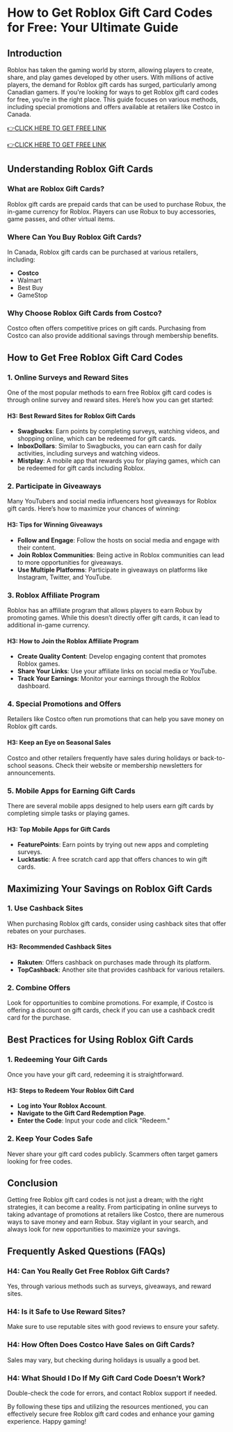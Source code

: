 # How to Get Roblox Gift Card Codes for Free: Your Ultimate Guide

## Introduction

Roblox has taken the gaming world by storm, allowing players to create, share, and play games developed by other users. With millions of active players, the demand for Roblox gift cards has surged, particularly among Canadian gamers. If you're looking for ways to get Roblox gift card codes for free, you’re in the right place. This guide focuses on various methods, including special promotions and offers available at retailers like Costco in Canada. 


[👉CLICK HERE TO GET FREE LINK](https://todaylink.site/freegiftcard/)

[👉CLICK HERE TO GET FREE LINK](https://todaylink.site/freegiftcard/)


## Understanding Roblox Gift Cards

### What are Roblox Gift Cards?

Roblox gift cards are prepaid cards that can be used to purchase Robux, the in-game currency for Roblox. Players can use Robux to buy accessories, game passes, and other virtual items. 

### Where Can You Buy Roblox Gift Cards?

In Canada, Roblox gift cards can be purchased at various retailers, including:

- **Costco**
- Walmart
- Best Buy
- GameStop

### Why Choose Roblox Gift Cards from Costco?

Costco often offers competitive prices on gift cards. Purchasing from Costco can also provide additional savings through membership benefits. 

## How to Get Free Roblox Gift Card Codes

### 1. Online Surveys and Reward Sites

One of the most popular methods to earn free Roblox gift card codes is through online survey and reward sites. Here’s how you can get started:

#### H3: Best Reward Sites for Roblox Gift Cards

- **Swagbucks**: Earn points by completing surveys, watching videos, and shopping online, which can be redeemed for gift cards.
- **InboxDollars**: Similar to Swagbucks, you can earn cash for daily activities, including surveys and watching videos.
- **Mistplay**: A mobile app that rewards you for playing games, which can be redeemed for gift cards including Roblox.

### 2. Participate in Giveaways

Many YouTubers and social media influencers host giveaways for Roblox gift cards. Here’s how to maximize your chances of winning:

#### H3: Tips for Winning Giveaways

- **Follow and Engage**: Follow the hosts on social media and engage with their content.
- **Join Roblox Communities**: Being active in Roblox communities can lead to more opportunities for giveaways.
- **Use Multiple Platforms**: Participate in giveaways on platforms like Instagram, Twitter, and YouTube.

### 3. Roblox Affiliate Program

Roblox has an affiliate program that allows players to earn Robux by promoting games. While this doesn’t directly offer gift cards, it can lead to additional in-game currency.

#### H3: How to Join the Roblox Affiliate Program

- **Create Quality Content**: Develop engaging content that promotes Roblox games.
- **Share Your Links**: Use your affiliate links on social media or YouTube.
- **Track Your Earnings**: Monitor your earnings through the Roblox dashboard.

### 4. Special Promotions and Offers

Retailers like Costco often run promotions that can help you save money on Roblox gift cards. 

#### H3: Keep an Eye on Seasonal Sales

Costco and other retailers frequently have sales during holidays or back-to-school seasons. Check their website or membership newsletters for announcements.

### 5. Mobile Apps for Earning Gift Cards

There are several mobile apps designed to help users earn gift cards by completing simple tasks or playing games.

#### H3: Top Mobile Apps for Gift Cards

- **FeaturePoints**: Earn points by trying out new apps and completing surveys.
- **Lucktastic**: A free scratch card app that offers chances to win gift cards.

## Maximizing Your Savings on Roblox Gift Cards

### 1. Use Cashback Sites

When purchasing Roblox gift cards, consider using cashback sites that offer rebates on your purchases.

#### H3: Recommended Cashback Sites

- **Rakuten**: Offers cashback on purchases made through its platform.
- **TopCashback**: Another site that provides cashback for various retailers.

### 2. Combine Offers

Look for opportunities to combine promotions. For example, if Costco is offering a discount on gift cards, check if you can use a cashback credit card for the purchase.

## Best Practices for Using Roblox Gift Cards

### 1. Redeeming Your Gift Cards

Once you have your gift card, redeeming it is straightforward.

#### H3: Steps to Redeem Your Roblox Gift Card

- **Log into Your Roblox Account**.
- **Navigate to the Gift Card Redemption Page**.
- **Enter the Code**: Input your code and click "Redeem."

### 2. Keep Your Codes Safe

Never share your gift card codes publicly. Scammers often target gamers looking for free codes.

## Conclusion

Getting free Roblox gift card codes is not just a dream; with the right strategies, it can become a reality. From participating in online surveys to taking advantage of promotions at retailers like Costco, there are numerous ways to save money and earn Robux. Stay vigilant in your search, and always look for new opportunities to maximize your savings.

## Frequently Asked Questions (FAQs)

### H4: Can You Really Get Free Roblox Gift Cards?

Yes, through various methods such as surveys, giveaways, and reward sites.

### H4: Is it Safe to Use Reward Sites?

Make sure to use reputable sites with good reviews to ensure your safety.

### H4: How Often Does Costco Have Sales on Gift Cards?

Sales may vary, but checking during holidays is usually a good bet.

### H4: What Should I Do If My Gift Card Code Doesn’t Work?

Double-check the code for errors, and contact Roblox support if needed.

By following these tips and utilizing the resources mentioned, you can effectively secure free Roblox gift card codes and enhance your gaming experience. Happy gaming!
